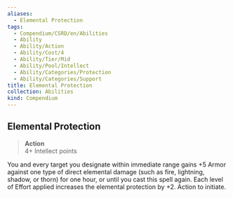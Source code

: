 ```yaml
---
aliases:
  - Elemental Protection
tags:
  - Compendium/CSRD/en/Abilities
  - Ability
  - Ability/Action
  - Ability/Cost/4
  - Ability/Tier/Mid
  - Ability/Pool/Intellect
  - Ability/Categories/Protection
  - Ability/Categories/Support
title: Elemental Protection
collection: Abilities
kind: Compendium
---
```

## Elemental Protection  
>**Action**  
>4+ Intellect points
  
You and every target you designate within immediate range gains +5 Armor against one type of direct elemental damage (such as fire, lightning, shadow, or thorn) for one hour, or until you cast this spell again. Each level of Effort applied increases the elemental protection by +2. Action to initiate.